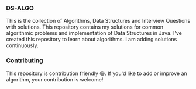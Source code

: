 ### DS-ALGO
This is the collection of Algorithms, Data Structures and Interview Questions with solutions. This repository contains my solutions for common algorithmic problems and implementation of Data Structures in Java. I've created this repository to learn about algorithms. I am adding solutions continuously.
### Contributing
This repository is contribution friendly 😃. If you'd like to add or improve an algorithm, your contribution is welcome!
